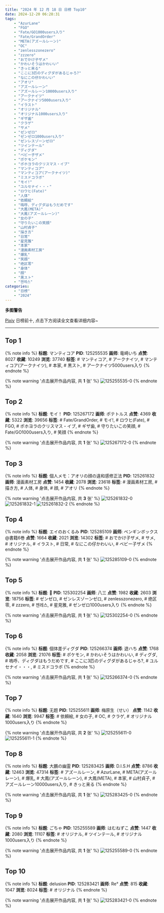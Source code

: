 ```yaml
---
title: "2024 年 12 月 18 日 日榜 Top10"
date: 2024-12-20 06:28:31
tags:
    - "AzurLane"
    - "FGO"
    - "Fate/GO1000users入り"
    - "Fate/GrandOrder"
    - "META(アズールレーン)"
    - "OC"
    - "zenlesszonezero"
    - "zzzero"
    - "おでかけ子ザメ"
    - "かわいそうはかわいい"
    - "きっと来る"
    - "ここに3匹のディグダがあるじゃろ?"
    - "なにこの仔かわいい"
    - "アオリ"
    - "アズールレーン"
    - "アズールレーン10000users入り"
    - "アークナイツ"
    - "アークナイツ5000users入り"
    - "イラスト"
    - "オリジナル"
    - "オリジナル1000users入り"
    - "ギザ歯"
    - "クラゲ"
    - "サメ"
    - "ゼンゼロ"
    - "ゼンゼロ1000users入り"
    - "ゼンレスゾーンゼロ"
    - "ツインテール"
    - "ディグダ"
    - "ベビー子ザメ"
    - "ポケモン"
    - "ポホヨラのクリスマス・イブ"
    - "マンティコア"
    - "マンティコア(アークナイツ)"
    - "ミスドコラボ"
    - "モイ!"
    - "ユルセナイ・・・"
    - "ロウヒ(Fate)"
    - "人体"
    - "依頼絵"
    - "嗚呼、ディグダはもうだめです"
    - "大鳳(META)"
    - "大鳳(アズールレーン)"
    - "女の子"
    - "守りたいこの笑顔"
    - "山村貞子"
    - "描き方"
    - "日常"
    - "星見雅"
    - "本家"
    - "漫画素材工房"
    - "爆乳"
    - "笑顔"
    - "绝区零"
    - "身体"
    - "顔"
    - "黒スト"
    - "젠레스"
categories:
    - "日榜"
    - "2024"
---
```


<i class="fa fa-triangle-exclamation"></i>**多图警告**<i class="fa fa-triangle-exclamation"></i>

[Pixiv](https://www.pixiv.net/) 日榜前十, 点击下方阅读全文查看详细内容~

<!-- more -->

---

## Top 1

{% note info %}
**标题**: マンティコア
**PID**: 125255535 **画师**: 竜崎いち
**点赞**: 8027 **收藏**: 10249 **浏览**: 37740
**标签**: # マンティコア, # アークナイツ, # マンティコア(アークナイツ), # 本家, # 黒スト, # アークナイツ5000users入り
{% endnote %}

{% note warning '点击展开作品内容, 共 **1** 张' %}
![125255535-0](https://i.pixiv.re/img-original/img/2024/12/17/00/00/09/125255535_p0.jpg)
{% endnote %}

## Top 2

{% note info %}
**标题**: モイ！
**PID**: 125267172 **画师**: ポテトルス
**点赞**: 4369 **收藏**: 5322 **浏览**: 39656
**标签**: # Fate/GrandOrder, # モイ!, # ロウヒ(Fate), # FGO, # ポホヨラのクリスマス・イブ, # ギザ歯, # 守りたいこの笑顔, # Fate/GO1000users入り, # 笑顔
{% endnote %}

{% note warning '点击展开作品内容, 共 **1** 张' %}
![125267172-0](https://i.pixiv.re/img-original/img/2024/12/17/12/55/35/125267172_p0.jpg)
{% endnote %}

## Top 3

{% note info %}
**标题**: 個人メモ：アオリの顔の違和感修正法
**PID**: 125261832 **画师**: 漫画素材工房
**点赞**: 1454 **收藏**: 2078 **浏览**: 23618
**标签**: # 漫画素材工房, # 描き方, # 人体, # 身体, # 顔, # アオリ
{% endnote %}

{% note warning '点击展开作品内容, 共 **3** 张' %}
![125261832-0](https://i.pixiv.re/img-original/img/2024/12/17/06/00/07/125261832_p0.jpg)
![125261832-1](https://i.pixiv.re/img-original/img/2024/12/17/06/00/07/125261832_p1.jpg)
![125261832-2](https://i.pixiv.re/img-original/img/2024/12/17/06/00/07/125261832_p2.jpg)
{% endnote %}

## Top 4

{% note info %}
**标题**: エイのおくるみ
**PID**: 125285109 **画师**: ペンギンボックス@書籍6巻
**点赞**: 1664 **收藏**: 2021 **浏览**: 14302
**标签**: # おでかけ子ザメ, # サメ, # オリジナル, # イラスト, # 日常, # なにこの仔かわいい, # ベビー子ザメ
{% endnote %}

{% note warning '点击展开作品内容, 共 **1** 张' %}
![125285109-0](https://i.pixiv.re/img-original/img/2024/12/18/00/44/51/125285109_p0.jpg)
{% endnote %}

## Top 5

{% note info %}
**标题**: 🌸
**PID**: 125302254 **画师**: 八三
**点赞**: 1982 **收藏**: 2603 **浏览**: 18756
**标签**: # ゼンゼロ, # ゼンレスゾーンゼロ, # zenlesszonezero, # 绝区零, # zzzero, # 젠레스, # 星見雅, # ゼンゼロ1000users入り
{% endnote %}

{% note warning '点击展开作品内容, 共 **1** 张' %}
![125302254-0](https://i.pixiv.re/img-original/img/2024/12/18/19/00/04/125302254_p0.png)
{% endnote %}

## Top 6

{% note info %}
**标题**: 個体差ディグダ
**PID**: 125266374 **画师**: 遊ハち
**点赞**: 1768 **收藏**: 2058 **浏览**: 21076
**标签**: # ポケモン, # かわいそうはかわいい, # ディグダ, # 嗚呼、ディグダはもうだめです, # ここに3匹のディグダがあるじゃろ?, # ユルセナイ・・・, # ミスドコラボ
{% endnote %}

{% note warning '点击展开作品内容, 共 **1** 张' %}
![125266374-0](https://i.pixiv.re/img-original/img/2024/12/17/12/06/06/125266374_p0.png)
{% endnote %}

## Top 7

{% note info %}
**标题**: 无题
**PID**: 125255611 **画师**: 梅原生（せい）
**点赞**: 1142 **收藏**: 1640 **浏览**: 9947
**标签**: # 依頼絵, # 女の子, # OC, # クラゲ, # オリジナル1000users入り
{% endnote %}

{% note warning '点击展开作品内容, 共 **2** 张' %}
![125255611-0](https://i.pixiv.re/img-original/img/2024/12/17/00/00/30/125255611_p0.png)
![125255611-1](https://i.pixiv.re/img-original/img/2024/12/17/00/00/30/125255611_p1.png)
{% endnote %}

## Top 8

{% note info %}
**标题**: 大鵬の幽霊
**PID**: 125283425 **画师**: D.I.S.H
**点赞**: 8786 **收藏**: 12463 **浏览**: 47314
**标签**: # アズールレーン, # AzurLane, # META(アズールレーン), # 爆乳, # 大鳳(アズールレーン), # 大鳳(META), # 本家, # 山村貞子, # アズールレーン10000users入り, # きっと来る
{% endnote %}

{% note warning '点击展开作品内容, 共 **1** 张' %}
![125283425-0](https://i.pixiv.re/img-original/img/2024/12/18/00/00/20/125283425_p0.jpg)
{% endnote %}

## Top 9

{% note info %}
**标题**: ごちゃ
**PID**: 125255589 **画师**: はむねずこ
**点赞**: 1447 **收藏**: 2080 **浏览**: 11107
**标签**: # オリジナル, # ツインテール, # オリジナル1000users入り
{% endnote %}

{% note warning '点击展开作品内容, 共 **1** 张' %}
![125255589-0](https://i.pixiv.re/img-original/img/2024/12/17/00/00/25/125255589_p0.jpg)
{% endnote %}

## Top 10

{% note info %}
**标题**: delusion
**PID**: 125283421 **画师**: Re°
**点赞**: 815 **收藏**: 1047 **浏览**: 8024
**标签**: # オリジナル
{% endnote %}

{% note warning '点击展开作品内容, 共 **1** 张' %}
![125283421-0](https://i.pixiv.re/img-original/img/2024/12/18/00/00/19/125283421_p0.png)
{% endnote %}
